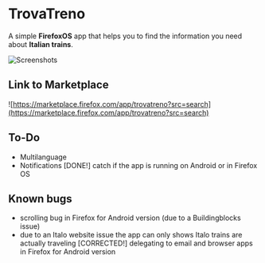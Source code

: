 TrovaTreno
==========

A simple __FirefoxOS__ app that helps you to find the information you need about __Italian trains__.

![Screenshots](http://i.imgur.com/XcwcQXi.png)


Link to Marketplace
-------------------
![https://marketplace.firefox.com/app/trovatreno?src=search](https://marketplace.firefox.com/app/trovatreno?src=search)

To-Do
----
- Multilanguage
- Notifications
[DONE!] catch if the app is running on Android or in Firefox OS

Known bugs
----------
- scrolling bug in Firefox for Android version (due to a Buildingblocks issue)
- due to an Italo website issue the app can only shows Italo trains are actually traveling
[CORRECTED!] delegating to email and browser apps in Firefox for Android version
